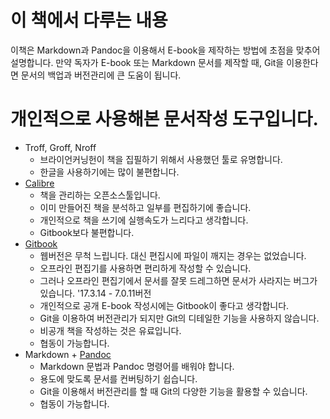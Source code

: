 # 이 책에서 다루는 내용
이책은 Markdown과 Pandoc을 이용해서 E-book을 제작하는 방법에 초점을 맞추어 설명합니다.
만약 독자가 E-book 또는 Markdown 문서를 제작할 때,
Git을 이용한다면 문서의 백업과 버전관리에 큰 도움이 됩니다.

# 개인적으로 사용해본 문서작성 도구입니다.
- Troff, Groff, Nroff
	- 브라이언커닝헌이 책을 집필하기 위해서 사용했던 툴로 유명합니다.
	- 한글을 사용하기에는 많이 불편합니다.
- [Calibre](https://calibre-ebook.com)
	- 책을 관리하는 오픈소스툴입니다.
	- 이미 만들어진 책을 분석하고 일부를 편집하기에 좋습니다.
	- 개인적으로 책을 쓰기에 실행속도가 느리다고 생각합니다.
	- Gitbook보다 불편합니다.
- [Gitbook](http://www.gitbook.com)
	- 웹버전은 무척 느립니다. 대신 편집시에 파일이 깨지는 경우는 없었습니다.
	- 오프라인 편집기를 사용하면 편리하게 작성할 수 있습니다.
	- 그러나 오프라인 편집기에서 문서를 잘못 드레그하면 문서가 사라지는 버그가 있습니다. '17.3.14 - 7.0.11버전
	- 개인적으로 공개 E-book 작성시에는 Gitbook이 좋다고 생각합니다.
	- Git을 이용하여 버전관리가 되지만 Git의 디테일한 기능을 사용하지 않습니다.
	- 비공개 책을 작성하는 것은 유료입니다.
	- 협동이 가능합니다.
- Markdown + [Pandoc](http://www.pandoc.org)
	- Markdown 문법과 Pandoc 명령어를 배워야 합니다.
	- 용도에 맞도록 문서를 컨버팅하기 쉽습니다.
	- Git을 이용해서 버전관리를 할 때 Git의 다양한 기능을 활용할 수 있습니다.
	- 협동이 가능합니다.
